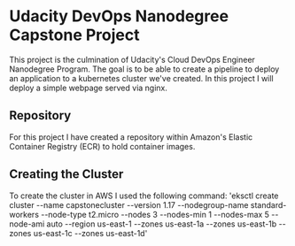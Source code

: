 # Udacity DevOps Nanodegree Capstone Project
This project is the culmination of Udacity's Cloud DevOps Engineer Nanodegree Program. The goal is to be able to create a pipeline to deploy an application to a kubernetes cluster we've created. In this project I will deploy a simple webpage served via nginx.

## Repository
For this project I have created a repository within Amazon's Elastic Container Registry (ECR) to hold container images.

## Creating the Cluster
To create the cluster in AWS I used the following command:
'eksctl create cluster --name capstonecluster --version 1.17 --nodegroup-name standard-workers --node-type t2.micro --nodes 3 --nodes-min 1 --nodes-max 5 --node-ami auto --region us-east-1 --zones us-east-1a --zones us-east-1b --zones us-east-1c --zones us-east-1d'

